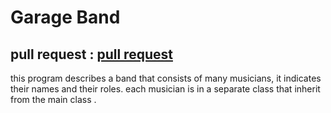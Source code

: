 # Garage Band

## pull request : [pull request](https://github.com/Tasneemalabsi/pythonic-garage-band/pull/1)
 
 this program describes a band that consists of many musicians, it indicates their names and their roles. each musician is in a separate class that inherit from the main class .